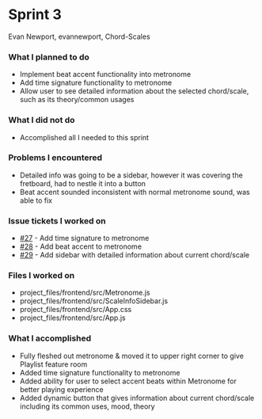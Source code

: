 # Sprint 3
Evan Newport, evannewport, Chord-Scales

### What I planned to do
- Implement beat accent functionality into metronome
- Add time signature functionality to metronome
- Allow user to see detailed information about the selected chord/scale, such as its theory/common usages

### What I did not do
- Accomplished all I needed to this sprint

### Problems I encountered
- Detailed info was going to be a sidebar, however it was covering the fretboard, had to nestle it into a button
- Beat accent sounded inconsistent with normal metronome sound, was able to fix

### Issue tickets I worked on
- [#27](https://github.com/utk-cs340-fall24/Chord-Scales/issues/27) - Add time signature to metronome
- [#28](https://github.com/utk-cs340-fall24/Chord-Scales/issues/28) - Add beat accent to metronome
- [#29](https://github.com/utk-cs340-fall24/Chord-Scales/issues/29) - Add sidebar with detailed information about current chord/scale

### Files I worked on
- project_files/frontend/src/Metronome.js
- project_files/frontend/src/ScaleInfoSidebar.js
- project_files/frontend/src/App.css
- project_files/frontend/src/App.js

### What I accomplished
- Fully fleshed out metronome & moved it to upper right corner to give Playlist feature room
- Added time signature functionality to metronome
- Added ability for user to select accent beats within Metronome for better playing experience
- Added dynamic button that gives information about current chord/scale including its common uses, mood, theory

